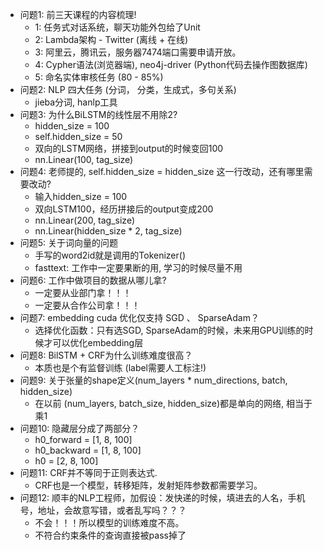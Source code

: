 - 问题1: 前三天课程的内容梳理!
  - 1: 任务式对话系统，聊天功能外包给了Unit
  - 2: Lambda架构 - Twitter (离线 + 在线)
  - 3: 阿里云，腾讯云，服务器7474端口需要申请开放。
  - 4: Cypher语法(浏览器端), neo4j-driver (Python代码去操作图数据库)
  - 5: 命名实体审核任务 (80 - 85%)
- 问题2: NLP 四大任务 (分词， 分类，生成式，多句关系)
  - jieba分词, hanlp工具
- 问题3: 为什么BiLSTM的线性层不用除2?
  - hidden_size = 100
  - self.hidden_size = 50
  - 双向的LSTM网络，拼接到output的时候变回100
  - nn.Linear(100, tag_size)
- 问题4: 老师提的, self.hidden_size = hidden_size 这一行改动，还有哪里需要改动?
  - 输入hidden_size = 100
  - 双向LSTM100，经历拼接后的output变成200
  - nn.Linear(200, tag_size)
  - nn.Linear(hidden_size * 2, tag_size)
- 问题5: 关于词向量的问题
  - 手写的word2id就是调用的Tokenizer()
  - fasttext: 工作中一定要果断的用, 学习的时候尽量不用
- 问题6: 工作中做项目的数据从哪儿拿?
  - 一定要从业部门拿！！！
  - 一定要从合作公司拿！！！
- 问题7: embedding cuda 优化仅支持 SGD 、 SparseAdam？
  - 选择优化函数：只有选SGD, SparseAdam的时候，未来用GPU训练的时候才可以优化embedding层
- 问题8: BilSTM + CRF为什么训练难度很高？
  - 本质也是个有监督训练 (label需要人工标注!)
- 问题9: 关于张量的shape定义(num_layers \* num_directions, batch, hidden_size)
  - 在以前 (num_layers, batch_size, hidden_size)都是单向的网络, 相当于乘1
- 问题10: 隐藏层分成了两部分？
  - h0_forward = [1, 8, 100]
  - h0_backward = [1, 8, 100]
  - h0 = [2, 8, 100]
- 问题11: CRF并不等同于正则表达式.
  - CRF也是一个模型，转移矩阵，发射矩阵参数都需要学习。
- 问题12: 顺丰的NLP工程师，加假设：发快递的时候，填进去的人名，手机号，地址，会故意写错，或者乱写吗？？？
  - 不会！！！所以模型的训练难度不高。
  - 不符合约束条件的查询直接被pass掉了

